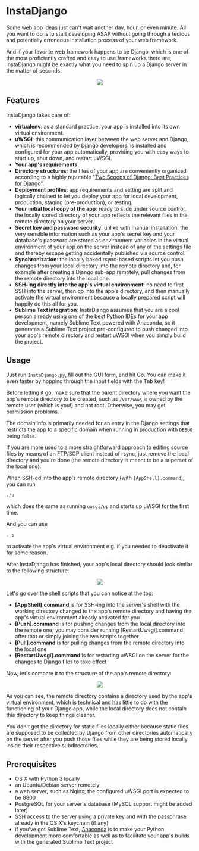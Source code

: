 # InstaDjango

Some web app ideas just can't wait another day, hour, or even minute. All you want to do is to start developing ASAP without going through a tedious and potentially erroneous installation process of your web framework.

And if your favorite web framework happens to be Django, which is one of the most proficiently crafted and easy to use frameworks there are, InstaDjango might be exactly what you need to spin up a Django server in the matter of seconds.

<p align="center">
  <img src="readme_files/gui.png"/>
</p>

## Features

InstaDjango takes care of:

* **virtualenv**: as a standard practice, your app is installed into its own virtual environment.
* **uWSGI**: this communication layer between the web server and Django, which is recommended by Django developers, is installed and configured for your app automatically, providing you with easy ways to start up, shut down, and restart uWSGI.
* **Your app's requirements**.
* **Directory structures**: the files of your app are conveniently organized according to a highly reputable "[Two Scoops of Django: Best Practices for Django](http://twoscoopspress.org/products/two-scoops-of-django-1-8)".
* **Deployment profiles**: app requirements and setting are split and logically chained to let you deploy your app for local development, production, staging (pre-production), or testing.
* **Your initial local copy of the app**: ready to slide under source control, the locally stored directory of your app reflects the relevant files in the remote directory on your server.
* **Secret key and password security**: unlike with manual installation, the very sensible information such as your app's secret key and your database's password are stored as environment variables in the virtual environment of your app on the server instead of any of the settings file and thereby escape getting accidentally published via source control.
* **Synchronization**: the locally baked rsync-based scripts let you push changes from your local directory into the remote directory and, for example after creating a Django sub-app remotely, pull changes from the remote directory into the local one.
* **SSH-ing directly into the app's virtual environment**: no need to first SSH into the server, then go into the app's directory, and then manually activate the virtual environment because a locally prepared script will happily do this all for you.
* **Sublime Text integration**: InstaDjango assumes that you are a cool person already using one of the best Python IDEs for your app development, namely Sublime Text powered with Anaconda, so it generates a Sublime Text project pre-configured to push changed into your app's remote directory and restart uWSGI when you simply build the project.

## Usage

Just run `InstaDjango.py`, fill out the GUI form, and hit Go. You can make it even faster by hopping through the input fields with the <kbd>Tab</kbd> key!

Before letting it go, make sure that the parent directory where you want the app's remote directory to be created, such as `/var/www`, is owned by the remote user (which is you!) and not root. Otherwise, you may get permission problems.

The domain info is primarily needed for an entry in the Django settings that restricts the app to a specific domain when running in production with `DEBUG` being `false`.

If you are more used to a more straightforward approach to editing source files by means of an FTP/SCP client instead of rsync, just remove the local directory and you're done (the remote directory is meant to be a superset of the local one).

When SSH-ed into the app's remote directory (with `[AppShell].command`), you can run

```sh
./u
```

which does the same as running `uwsgi/up` and starts up uWSGI for the first time.

And you can use

```sh
. s
```

to activate the app's virtual environment e.g. if you needed to deactivate it for some reason.

After InstaDjango has finished, your app's local directory should look similar to the following structure:

<p align="center">
  <img src="readme_files/local_app_dir.png"/>
</p>

Let's go over the shell scripts that you can notice at the top:

* **[AppShell].command** is for SSH-ing into the server's shell with the working directory changed to the app's remote directory and having the app's virtual environment already activated for you
* **[Push].command** is for pushing changes from the local directory into the remote one; you may consider running [RestartUwsgi].command after that or simply joining the two scripts together
* **[Pull].command** is for pulling changes from the remote directory into the local one
* **[RestartUwsgi].command** is for restarting uWSGI on the server for the changes to Django files to take effect

Now, let's compare it to the structure of the app's remote directory:

<p align="center">
  <img src="readme_files/remote_app_dir.png"/>
</p>

As you can see, the remote directory contains a directory used by the app's virtual environment, which is technical and has little to do with the functioning of your Django app, while the local directory does not contain this directory to keep things cleaner.

You don't get the directory for static files locally either because static files are supposed to be collected by Django from other directories automatically on the server after you push those files while they are being stored locally inside their respective subdirectories.

## Prerequisites

* OS X with Python 3 locally
* an Ubuntu/Debian server remotely
* a web server, such as Nginx; the configured uWSGI port is expected to be 8800
* PostgreSQL for your server's database (MySQL support might be added later)
* SSH access to the server using a private key and with the passphrase already in the OS X's keychain (if any)
* if you've got Sublime Text, [Anaconda](https://github.com/DamnWidget/anaconda) is to make your Python development more comfortable as well as to facilitate your app's builds with the generated Sublime Text project
